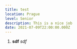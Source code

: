 ```yaml
---
title: test
location: Prague
level: Senior
description: This is a nice job
date: 2021-07-09T22:00:00.000Z
---
```

1. **sdf** *sdf*
